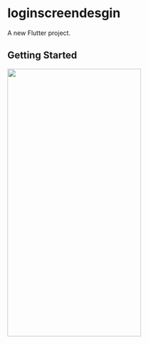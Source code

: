 # loginscreendesgin

A new Flutter project.

## Getting Started
<img align="left" width="300" height="600" src="https://user-images.githubusercontent.com/59921382/174047028-d11604f1-0ec3-4406-a812-77068d855496.jpg">
